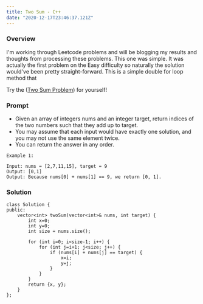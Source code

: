 ```yaml
---
title: Two Sum - C++
date: "2020-12-17T23:46:37.121Z"
---
```


### Overview

I'm working through Leetcode problems and will be blogging my results and thoughts from processing these problems. This one was simple. It was actually the first problem on the Easy difficulty so naturally the solution would've been pretty straight-forward. This is a simple double for loop method that

Try the ([Two Sum Problem](https://leetcode.com/problems/two-sum/)) for yourself!

### Prompt

- Given an array of integers nums and an integer target, return indices of the two numbers such that they add up to target.
- You may assume that each input would have exactly one solution, and you may not use the same element twice.
- You can return the answer in any order.

```
Example 1:

Input: nums = [2,7,11,15], target = 9
Output: [0,1]
Output: Because nums[0] + nums[1] == 9, we return [0, 1].
```

### Solution

```
class Solution {
public:
    vector<int> twoSum(vector<int>& nums, int target) {
        int x=0;
        int y=0;
        int size = nums.size();

        for (int i=0; i<size-1; i++) {
            for (int j=i+1; j<size; j++) {
                if (nums[i] + nums[j] == target) {
                    x=i;
                    y=j;
                }
            }
        }
        return {x, y};
    }
};
```
